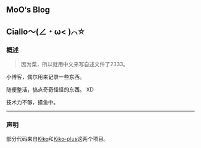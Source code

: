 ## MoO‘s Blog

## Ciallo～(∠・ω< )⌒☆

### 概述

> 因为菜，所以就用中文来写自述文件了2333。

小博客，偶尔用来记录一些东西。

随便整活，搞点奇奇怪怪的东西。 XD

技术力不够，摸鱼中。

---

### 声明

部分代码来自[Kiko](https://github.com/gfjaru/Kiko)和[Kiko-plus](https://github.com/aweekj/Kiko-plus)这两个项目。

